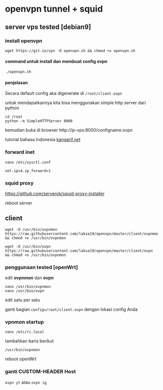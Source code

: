 # openvpn tunnel + squid

## server vps tested [debian9]

### install openvpn
```wget https://git.io/vpn -O openvpn.sh && chmod +x openvpn.sh```
#### command untuk install dan membuat config ovpn
```./openvpn.sh```
#### penjelasan
Secara default config aka digenerate di ```/root/client.ovpn```

untuk mendapatkannya kita bisa menggunakan simple http server dari python

```
cd /root
python -m SimpleHTTPServer 8000
```

kemudian buka di browser http://ip-vps:8000/configname.ovpn


tutorial bahasa Indonesia [kangarif.net](https://andykamt.com/tutorial-install-dan-konfigurasi-openvpn-di-vps-ubuntu-debian/)

### forward inet

```nano /etc/sysctl.conf```

```net.ipv4.ip_forward=1```

### squid proxy
https://github.com/serverok/squid-proxy-installer

reboot server

## client

```shell
wget -O /usr/bin/ovpnmon https://raw.githubusercontent.com/laksa19/openvpn/master/client/ovpnmon && chmod +x /usr/bin/ovpnmon

wget -O /usr/bin/ovpn https://raw.githubusercontent.com/laksa19/openvpn/master/client/ovpn && chmod +x /usr/bin/ovpnmon

```
### penggunaan tested [openWrt]

edit **ovpnmon** dan **ovpn**

```
nano /usr/bin/ovpnmon
nano /usr/bin/ovpn
```
edit satu per satu

ganti bagian ```config=/root/client.ovpn``` dengan lokasi config Anda

### vpnmon startup

```nano /etc/rc.local```

tambahkan baris berikut

```/usr/bin/ovpnmon```

reboot openWrt

### ganti CUSTOM-HEADER Host

```ovpn yt``` atau ```ovpn ig```

